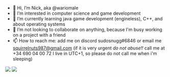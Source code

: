 - 👋 Hi, I’m Nick, aka @wariomale
- 👀 I’m interested in computer science and game development
- 🌱 I’m currently learning java game development (engineless), C++, and about operating systems
- 💞️ I’m not looking to collaborate on anything, because I'm busy working on a project with a friend
- 📫 How to reach me: add me on discord sudosnugg#6846 or email me squirrelnuts987@gmail.com (if it is very urgent _do not abuse!!_ call me at +34 690 04 00 72 I live in UTC+1, so please do not call me when i'm sleeping)
<a>
  <img align="center" src=(https://github-readme-stats.vercel.app/api?username=wariomale&count_private=true&show_icons=true&theme=dracula) />
</a>
<a>
  <img align="center" src="https://github-readme-stats.vercel.app/api/pin/?username=wariomale&repo=convoychat&count_private=true&show_icons=true&theme=dracula" />
</a>
<!---![](https://github.com/sudosnugg/github-profile-stats/blob/master/generated/languages.svg)--->

<!---
disekai/disekai is a ✨ special ✨ repository because its `README.md` (this file) appears on your GitHub profile.
You can click the Preview link to take a look at your changes.
--->

